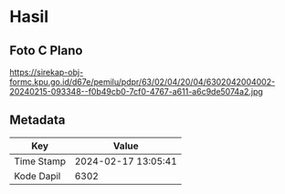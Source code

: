 # Hasil

## Foto C Plano

https://sirekap-obj-formc.kpu.go.id/d67e/pemilu/pdpr/63/02/04/20/04/6302042004002-20240215-093348--f0b49cb0-7cf0-4767-a611-a6c9de5074a2.jpg


## Metadata

| Key        | Value               |
| ---------- | ------------------- |
| Time Stamp | 2024-02-17 13:05:41 |
| Kode Dapil | 6302                |



